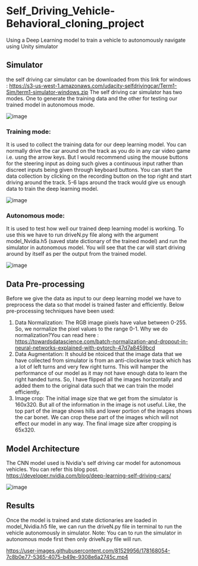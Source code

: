 # Self_Driving_Vehicle-Behavioral_cloning_project
Using a Deep Learning model to train a vehicle to autonomously navigate using Unity simulator

## Simulator
the self driving car simulator can be downloaded from this link for windows : https://s3-us-west-1.amazonaws.com/udacity-selfdrivingcar/Term1-Sim/term1-simulator-windows.zip
The self driving car simulator has two modes. One to generate the training data and the other for testing our trained model in autonomous mode.

![image](https://user-images.githubusercontent.com/81529956/178166826-dc75fda1-96fd-4cec-9f86-24168dd60cfb.png)

### Training mode: 
It is used to collect the training data for our deep learning model. You can normally drive the car around on the track as you do in any car video game i.e. usng the arrow keys.
But I would recommend using the mouse buttons for the steering input as doing such gives a continuous input rather than discreet inputs being given through keyboard buttons.
You can start the data collection by clicking on the recording button on the top right and start driving around the track. 5-6 laps around the track would give us enough data to train the deep learning model.

![image](https://user-images.githubusercontent.com/81529956/178166997-17ea8f28-c78a-412d-8f99-388e99ead962.png)
### Autonomous mode:
It is used to test how well our trained deep learning model is working. To use this we have to run driveN.py file along with the argument model_Nvidia.h5 (saved state dictionary of the trained model)
and run the simulator in autonomous model. You will see that the car will start driving around by itself as per the output from the trained model.

![image](https://user-images.githubusercontent.com/81529956/178167654-b1f10bac-c63c-4070-8301-2bf42b1f3509.png)

## Data Pre-processing
Before we give the data as input to our deep learning model we have to preprocess the data so that model is trained faster and efficiently. Below pre-processing techniques have been used:
1. Data Normalization: The RGB image pixels have value between 0-255. So, we normalize the pixel values to the range 0-1. Why we do normalization?You can read here :
https://towardsdatascience.com/batch-normalization-and-dropout-in-neural-networks-explained-with-pytorch-47d7a8459bcd
2. Data Augmentation: It should be ntoiced that the image data that we have collected from simulator is from an anti-clockwise track which has a lot of left turns and very few right turns.
This will hamper the performance of our model as it may not have enough data to learn the right handed turns. So, I have flipped all the images horizontally and added them to the original 
data such that we can train the model efficiently.
3. Image crop: The initial image size that we get from the simulator is 160x320. But all of the information in the image is not useful. Like, the top part of the image shows hills and lower portion of the images
shows the car bonet. We can crop these part of the images which will not effect our model in any way. The final image size after cropping is 65x320.

## Model Architecture
The CNN model used is Nvidia's self driving car model for autonomous vehicles. You can refer this blog post. https://developer.nvidia.com/blog/deep-learning-self-driving-cars/

![image](https://user-images.githubusercontent.com/81529956/178167839-a41c405a-7e9a-4ee2-ae5c-e5510fd5305a.png)

## Results
Once the model is trained and state dictionaries are loaded in model_Nvidia.h5 file, we can run the driveN.py file in terminal to run the vehicle autonomously in simulator.
Note: You can to run the simulator in autonomous mode first then only driveN.py file will run.

https://user-images.githubusercontent.com/81529956/178168054-7c8b0e77-5365-4075-b49e-9308e6a2745c.mp4



